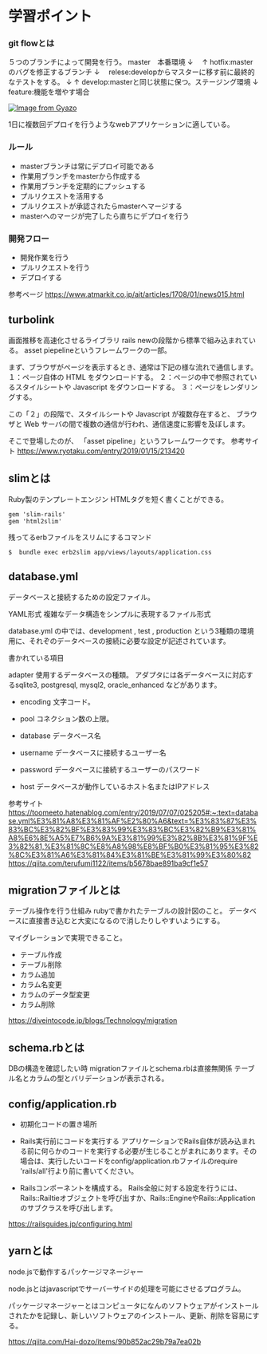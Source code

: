 # 学習ポイント

### git flowとは

５つのブランチによって開発を行う。
master　本番環境
↓
　↑ hotfix:masterのバグを修正するブランチ
↓
　relese:developからマスターに移す前に最終的なテストをする。
↓ ↑
develop:masterと同じ状態に保つ。ステージング環境
↓
feature:機能を増やす場合

[![Image from Gyazo](https://i.gyazo.com/c91f97894a0eb80e01bc6657d468e7d8.png)](https://gyazo.com/c91f97894a0eb80e01bc6657d468e7d8)

1日に複数回デプロイを行うようなwebアプリケーションに適している。
### ルール
* masterブランチは常にデプロイ可能である
* 作業用ブランチをmasterから作成する
* 作業用ブランチを定期的にプッシュする
* プルリクエストを活用する
* プルリクエストが承認されたらmasterへマージする
* masterへのマージが完了したら直ちにデプロイを行う

### 開発フロー
* 開発作業を行う
* プルリクエストを行う
* デプロイする

参考ページ
https://www.atmarkit.co.jp/ait/articles/1708/01/news015.html

## turbolink

画面推移を高速化させるライブラリ
rails newの段階から標準で組み込まれている。
asset piepelineというフレームワークの一部。

まず、ブラウザがページを表示するとき、通常は下記の様な流れで通信します。
１：ページ自体の HTML をダウンロードする。
２：ページの中で参照されているスタイルシートや Javascript をダウンロードする。
３：ページをレンダリングする。

この「２」の段階で、スタイルシートや Javascript が複数存在すると、
ブラウザと Web サーバの間で複数の通信が行われ、通信速度に影響を及ぼします。

そこで登場したのが、
「asset pipeline」というフレームワークです。
参考サイト
https://www.ryotaku.com/entry/2019/01/15/213420

## slimとは

Ruby製のテンプレートエンジン
HTMLタグを短く書くことができる。
```
gem 'slim-rails'
gem 'html2slim'
```

残ってるerbファイルをスリムにするコマンド
```
$  bundle exec erb2slim app/views/layouts/application.css
```

## database.yml
データベースと接続するための設定ファイル。

YAML形式
複雑なデータ構造をシンプルに表現するファイル形式

database.yml の中では、development , test , production という3種類の環境用に、それぞのデータベースの接続に必要な設定が記述されています。

書かれている項目

adapter
使用するデータベースの種類。
アダプタには各データベースに対応するsqlite3, postgresql, mysql2, oracle_enhanced などがあります。

* encoding
文字コード。
* pool
コネクション数の上限。
* database
データベース名

* username
データベースに接続するユーザー名

* password
データベースに接続するユーザーのパスワード

* host
データベースが動作しているホスト名またはIPアドレス

参考サイト
https://toomeeto.hatenablog.com/entry/2019/07/07/025205#:~:text=database.yml%E3%81%A8%E3%81%AF%E2%80%A6&text=%E3%83%87%E3%83%BC%E3%82%BF%E3%83%99%E3%83%BC%E3%82%B9%E3%81%A8%E6%8E%A5%E7%B6%9A%E3%81%99%E3%82%8B%E3%81%9F%E3%82%81,%E3%81%8C%E8%A8%98%E8%BF%B0%E3%81%95%E3%82%8C%E3%81%A6%E3%81%84%E3%81%BE%E3%81%99%E3%80%82
https://qiita.com/terufumi1122/items/b5678bae891ba9cf1e57

## migrationファイルとは

テーブル操作を行う仕組み
rubyで書かれたテーブルの設計図のこと。
データベースに直接書き込むと大変になるので消したりしやすいようにする。

マイグレーションで実現できること。
* テーブル作成
* テーブル削除
* カラム追加
* カラム名変更
* カラムのデータ型変更
* カラム削除

https://diveintocode.jp/blogs/Technology/migration

## schema.rbとは
DBの構造を確認したい時
migrationファイルとschema.rbは直接無関係
テーブル名とカラムの型とバリデーションが表示される。

## config/application.rb

* 初期化コードの置き場所

* Rails実行前にコードを実行する
アプリケーションでRails自体が読み込まれる前に何らかのコードを実行する必要が生じることがまれにあります。その場合は、実行したいコードをconfig/application.rbファイルのrequire 'rails/all'行より前に書いてください。

* Railsコンポーネントを構成する。
Rails全般に対する設定を行うには、Rails::Railtieオブジェクトを呼び出すか、Rails::EngineやRails::Applicationのサブクラスを呼び出します。

https://railsguides.jp/configuring.html

## yarnとは

node.jsで動作するパッケージマネージャー

node.jsとはjavascriptでサーバーサイドの処理を可能にさせるプログラム。

パッケージマネージャーとはコンピュータになんのソフトウェアがインストールされたかを記録し、新しいソフトウェアのインストール、更新、削除を容易にする。

https://qiita.com/Hai-dozo/items/90b852ac29b79a7ea02b
